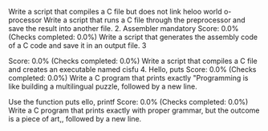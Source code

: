Write a script that compiles a C file but does not link 
heloo world o-processor
Write a script that runs a C file through the preprocessor and save the result into another file.
2. Assembler
mandatory
Score: 0.0% (Checks completed: 0.0%)
Write a script that generates the assembly code of a C code and save it in an output file.
3

Score: 0.0% (Checks completed: 0.0%)
Write a script that compiles a C file and creates an executable named cisfu
4. Hello, puts
Score: 0.0% (Checks completed: 0.0%)
Write a C program that prints exactly "Programming is like building a multilingual puzzle, followed by a new line.

Use the function puts
ello, printf
Score: 0.0% (Checks completed: 0.0%)
Write a C program that prints exactly with proper grammar, but the outcome is a piece of art,, followed by a new line.
